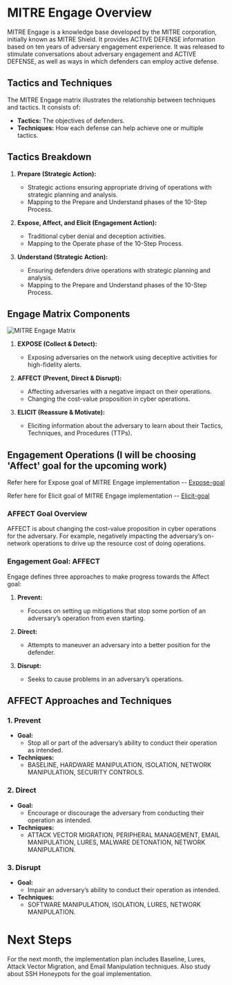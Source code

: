 # MITRE Engage Overview

MITRE Engage is a knowledge base developed by the MITRE corporation, initially known as MITRE Shield. It provides ACTIVE DEFENSE information based on ten years of adversary engagement experience. It was released to stimulate conversations about adversary engagement and ACTIVE DEFENSE, as well as ways in which defenders can employ active defense.



## Tactics and Techniques

The MITRE Engage matrix illustrates the relationship between techniques and tactics. It consists of:

- **Tactics:** The objectives of defenders.
- **Techniques:** How each defense can help achieve one or multiple tactics.

## Tactics Breakdown

1. **Prepare (Strategic Action):**
   - Strategic actions ensuring appropriate driving of operations with strategic planning and analysis.
   - Mapping to the Prepare and Understand phases of the 10-Step Process.

2. **Expose, Affect, and Elicit (Engagement Action):**
   - Traditional cyber denial and deception activities.
   - Mapping to the Operate phase of the 10-Step Process.

3. **Understand (Strategic Action):**
   - Ensuring defenders drive operations with strategic planning and analysis.
   - Mapping to the Prepare and Understand phases of the 10-Step Process.

## Engage Matrix Components


![MITRE Engage Matrix](https://github.com/0hex7/IIPP-Internship/assets/108691415/049e144d-e0ee-442a-941f-1857c4c04b79)


1. **EXPOSE (Collect & Detect):**
   - Exposing adversaries on the network using deceptive activities for high-fidelity alerts.

2. **AFFECT (Prevent, Direct & Disrupt):**
   - Affecting adversaries with a negative impact on their operations.
   - Changing the cost-value proposition in cyber operations.

3. **ELICIT (Reassure & Motivate):**
   - Eliciting information about the adversary to learn about their Tactics, Techniques, and Procedures (TTPs).

## Engagement Operations (I will be choosing 'Affect' goal for the upcoming work)

Refer here for Expose goal of MITRE Engage implementation --  [Expose-goal](https://github.com/sandxxax/IIPP-Internship)

Refer here for Elicit goal of MITRE Engage implementation --  [Elicit-goal](https://github.com/Lonelypheonix/IIPP-Internship)

### AFFECT Goal Overview

AFFECT is about changing the cost-value proposition in cyber operations for the adversary. For example, negatively impacting the adversary’s on-network operations to drive up the resource cost of doing operations.

### Engagement Goal: AFFECT

Engage defines three approaches to make progress towards the Affect goal:

1. **Prevent:**
   - Focuses on setting up mitigations that stop some portion of an adversary’s operation from even starting.

2. **Direct:**
   - Attempts to maneuver an adversary into a better position for the defender.

3. **Disrupt:**
   - Seeks to cause problems in an adversary’s operations.

## AFFECT Approaches and Techniques

### 1. Prevent

- **Goal:**
  - Stop all or part of the adversary’s ability to conduct their operation as intended.
- **Techniques:**
  - BASELINE, HARDWARE MANIPULATION, ISOLATION, NETWORK MANIPULATION, SECURITY CONTROLS.

### 2. Direct

- **Goal:**
  - Encourage or discourage the adversary from conducting their operation as intended.
- **Techniques:**
  - ATTACK VECTOR MIGRATION, PERIPHERAL MANAGEMENT, EMAIL MANIPULATION, LURES, MALWARE DETONATION, NETWORK MANIPULATION.

### 3. Disrupt

- **Goal:**
  - Impair an adversary’s ability to conduct their operation as intended.
- **Techniques:**
  - SOFTWARE MANIPULATION, ISOLATION, LURES, NETWORK MANIPULATION.


# Next Steps

For the next month, the implementation plan includes Baseline, Lures, Attack Vector Migration, and Email Manipulation techniques.
Also study about SSH Honeypots for the goal implementation.

